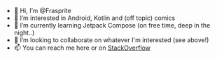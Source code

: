 - 👋 Hi, I’m @Frasprite
- 👀 I’m interested in Android, Kotlin and (off topic) comics
- 🌱 I’m currently learning Jetpack Compose (on free time, deep in the night..)
- 💞️ I’m looking to collaborate on whatever I'm interested (see above!)
- 📫 You can reach me here or on [StackOverflow](https://stackoverflow.com/users/2013835/jj86) 

<!---
Frasprite/Frasprite is a ✨ special ✨ repository because its `README.md` (this file) appears on your GitHub profile.
You can click the Preview link to take a look at your changes.
--->
